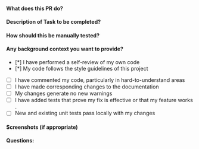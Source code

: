 #### What does this PR do?

#### Description of Task to be completed?


#### How should this be manually tested?

#### Any background context you want to provide?

- [*] I have performed a self-review of my own code
- [*] My code follows the style guidelines of this project
- [ ] I have commented my code, particularly in hard-to-understand areas
- [ ] I have made corresponding changes to the documentation
- [ ] My changes generate no new warnings
- [ ] I have added tests that prove my fix is effective or that my feature works .
- [ ] New and existing unit tests pass locally with my changes

#### Screenshots (if appropriate)

#### Questions:
